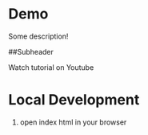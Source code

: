 # Demo

Some description!

##Subheader

Watch tutorial on Youtube

# Local Development

1. open index html in your browser